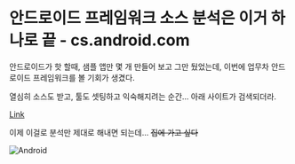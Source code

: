 # 안드로이드 프레임워크 소스 분석은 이거 하나로 끝 - cs.android.com


안드로이드가 핫 할때, 샘플 앱만 몇 개 만들어 보고 그만 뒀었는데, 이번에 업무차 안드로이드 프레임워크를 볼 기회가 생겼다.

열심히 소스도 받고, 툴도 셋팅하고 익숙해지려는 순간... 아래 사이트가 검색되더라.

[Link](https://cs.android.com)

이제 이걸로 분석만 제대로 해내면 되는데... ~~집에 가고 싶다~~

![Android](https://ssl.gstatic.com/devopsconsole/images/oss/icons/android_jetpack_logo.svg)
